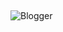 ## 
![Blogger](https://img.shields.io/badge/Blogger-FF5722?style=for-the-badge&logo=blogger&logoColor=white)
